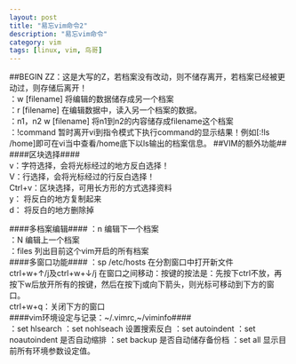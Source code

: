 ```yaml
---
layout: post  
title: "易忘vim命令2"  
description: "易忘vim命令"  
category: vim
tags: [linux, vim, 鸟哥]  
---
```


##BEGIN
ZZ：这是大写的Z，若档案没有改动，则不储存离开，若档案已经被更动过，则存储后离开！  
：w [filename] 将编辑的数据储存成另一个档案  
：r [filename] 在编辑数据中，读入另一个档案的数据。  
：n1，n2 w [filename] 将n1到n2的内容储存成filename这个档案  
：!command 暂时离开vi到指令模式下执行command的显示结果！例如[:!ls /home]即可在vi当中查看/home底下以ls输出的档案信息。
##VIM的额外功能##  
####区块选择####  
v：字符选择，会将光标经过的地方反白选择！  
V：行选择，会将光标经过的行反白选择！  
Ctrl+v：区块选择，可用长方形的方式选择资料  
y： 将反白的地方复制起来  
d： 将反白的地方删除掉  
 
####多档案编辑####
：n 编辑下一个档案   
：N 编辑上一个档案  
：files 列出目前这个vim开启的所有档案  
####多窗口功能####
：sp /etc/hosts 在分割窗口中打开新文件  
ctrl+w+↑/j及ctrl+w+↓/j 在窗口之间移动：按键的按法是：先按下ctrl不放，再按下w后放开所有的按键，然后在按下j或向下箭头，则光标可移动到下方的窗口。   
ctrl+w+q：关闭下方的窗口   
####vim环境设定与记录：~/.vimrc,~/viminfo####  
：set hlsearch 
：set nohlseach 设置搜索反白
：set autoindent 
：set noautoindent 是否自动缩排
：set backup 是否自动储存备份档
：set all 显示目前所有环境参数设定值。


 

